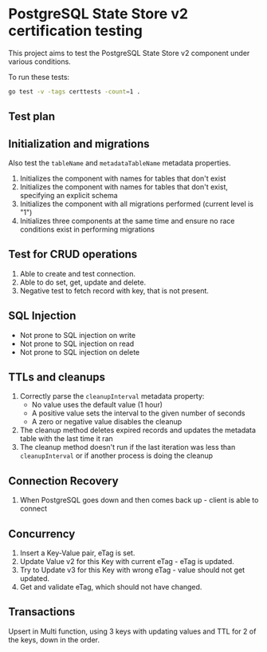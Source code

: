 # PostgreSQL State Store v2 certification testing

This project aims to test the PostgreSQL State Store v2 component under various conditions.

To run these tests:

```sh
go test -v -tags certtests -count=1 .
```

## Test plan

## Initialization and migrations

Also test the `tableName` and `metadataTableName` metadata properties.

1. Initializes the component with names for tables that don't exist
2. Initializes the component with names for tables that don't exist, specifying an explicit schema
3. Initializes the component with all migrations performed (current level is "1")
4. Initializes three components at the same time and ensure no race conditions exist in performing migrations

## Test for CRUD operations

1. Able to create and test connection.
2. Able to do set, get, update and delete.
3. Negative test to fetch record with key, that is not present.

## SQL Injection

* Not prone to SQL injection on write
* Not prone to SQL injection on read
* Not prone to SQL injection on delete

## TTLs and cleanups

1. Correctly parse the `cleanupInterval` metadata property:
   - No value uses the default value (1 hour)
   - A positive value sets the interval to the given number of seconds
   - A zero or negative value disables the cleanup
2. The cleanup method deletes expired records and updates the metadata table with the last time it ran
3. The cleanup method doesn't run if the last iteration was less than `cleanupInterval` or if another process is doing the cleanup

## Connection Recovery

1. When PostgreSQL goes down and then comes back up - client is able to connect

## Concurrency

1. Insert a Key-Value pair, eTag is set.
2. Update Value v2 for this Key with current eTag - eTag is updated.
3. Try to Update v3 for this Key with wrong eTag - value should not get updated.
4. Get and validate eTag, which should not have changed.

## Transactions

Upsert in Multi function, using 3 keys with updating values and TTL for 2 of the keys, down in the order.
